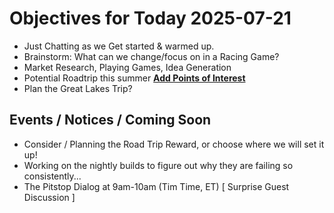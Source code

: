 # Objectives for Today 2025-07-21

- Just Chatting as we Get started & warmed up.
- Brainstorm: What can we change/focus on in a Racing Game?
- Market Research, Playing Games, Idea Generation
- Potential Roadtrip this summer **[Add Points of Interest](https://tyrebyt.es/trip)**
- Plan the Great Lakes Trip?

## Events / Notices / Coming Soon

- Consider / Planning the Road Trip Reward, or choose where we will set it up!
- Working on the nightly builds to figure out why they are failing so consistently...
- The Pitstop Dialog at 9am-10am (Tim Time, ET)  [ Surprise Guest Discussion  ]
